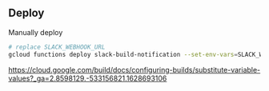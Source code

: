 ## Deploy 

Manually deploy
```sh 
# replace SLACK_WEBHOOK_URL
gcloud functions deploy slack-build-notification --set-env-vars=SLACK_WEBHOOK_URL=SLACK_WEBHOOK_URL --entry-point=subscribe --runtime=nodejs14 --trigger-topic cloud-builds
```

https://cloud.google.com/build/docs/configuring-builds/substitute-variable-values?_ga=2.8598129.-533156821.1628693106